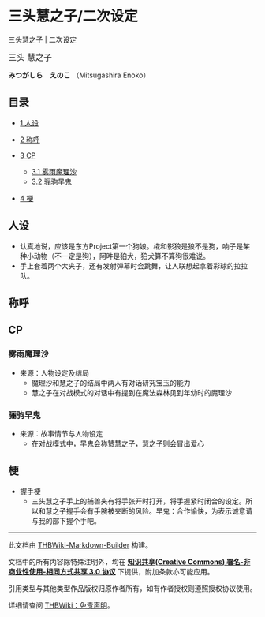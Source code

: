 # 三头慧之子/二次设定

<!-- source html: G:\repos\THBWiki-Markdown-Builder\THBWikiMarkdown\Temp\main\7\79\ns0%3A%E4%B8%89%E5%A4%B4%E6%85%A7%E4%B9%8B%E5%AD%90%2F%E4%BA%8C%E6%AC%A1%E8%AE%BE%E5%AE%9A.html -->

三头慧之子 | 二次设定

  
<big>三头 慧之子</big>  

 **みつがしら　えのこ** （Mitsugashira Enoko）
  

## 目录

- [1 人设](#人设)
- [2 称呼](#称呼)
- [3 CP](#CP)

  - [3.1 雾雨魔理沙](#雾雨魔理沙)
  - [3.2 骊驹早鬼](#骊驹早鬼)



- [4 梗](#梗)




## 人设
- 认真地说，应该是东方Project第一个狗娘。椛和影狼是狼不是狗，响子是某种小动物（不一定是狗），阿吽是狛犬，狛犬算不算狗很难说。
- 手上套着两个大夹子，还有发射弹幕时会跳舞，让人联想起拿着彩球的拉拉队。

## 称呼
## CP
### 雾雨魔理沙
- 来源：人物设定及结局
  - 魔理沙和慧之子的结局中两人有对话研究宝玉的能力
  - 慧之子在对战模式的对话中有提到在魔法森林见到年幼时的魔理沙


### 骊驹早鬼
- 来源：故事情节与人物设定
  - 在对战模式中，早鬼会称赞慧之子，慧之子则会冒出爱心


## 梗
- 握手梗
  - 三头慧之子手上的捕兽夹有将手张开时打开，将手握紧时闭合的设定。所以和慧之子握手会有手腕被夹断的风险。早鬼：合作愉快，为表示诚意请与我的部下握个手吧。






---

此文档由 [THBWiki-Markdown-Builder](https://github.com/Delsin-Yu/THBWiki-Markdown-Builder) 构建。

文档中的所有内容除特殊注明外，均在 [**知识共享(Creative Commons) 署名-非商业性使用-相同方式共享 3.0 协议**](https://creativecommons.org/licenses/by-sa/3.0/deed.zh-hans) 下提供，附加条款亦可能应用。

引用类型与其他类型作品版权归原作者所有，如有作者授权则遵照授权协议使用。

详细请查阅 [THBWiki：免责声明](https://thbwiki.cc/THBWiki:%E5%85%8D%E8%B4%A3%E5%A3%B0%E6%98%8E)。


